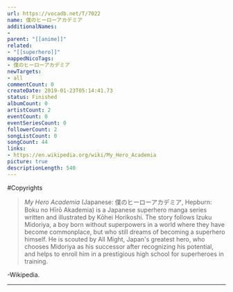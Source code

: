 ```yaml
---
url: https://vocadb.net/T/7022
name: 僕のヒーローアカデミア
additionalNames: 
- 
parent: "[[anime]]"
related:
- "[[superhero]]"
mappedNicoTags:
- 僕のヒーローアカデミア
newTargets:
- all
commentCount: 0
createDate: 2019-01-23T05:14:41.73
status: Finished
albumCount: 0
artistCount: 2
eventCount: 0
eventSeriesCount: 0
followerCount: 2
songListCount: 0
songCount: 44
links: 
- https://en.wikipedia.org/wiki/My_Hero_Academia
picture: true
descriptionLength: 540
---
```


#Copyrights

>*My Hero Academia* (Japanese: 僕のヒーローアカデミア, Hepburn: Boku no Hīrō Akademia) is a Japanese superhero manga series written and illustrated by Kōhei Horikoshi. The story follows Izuku Midoriya, a boy born without superpowers in a world where they have become commonplace, but who still dreams of becoming a superhero himself. He is scouted by All Might, Japan's greatest hero, who chooses Midoriya as his successor after recognizing his potential, and helps to enroll him in a prestigious high school for superheroes in training. 

-Wikipedia.

---


